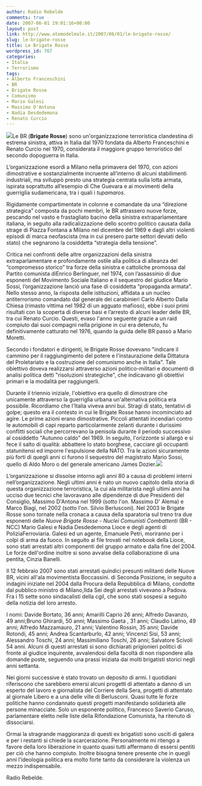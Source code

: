 ```yaml
---
author: Radio Rebelde
comments: true
date: 2007-06-01 19:01:16+00:00
layout: post
link: http://www.atomodelmale.it/2007/06/01/le-brigate-rosse/
slug: le-brigate-rosse
title: Le Brigate Rosse
wordpress_id: 767
categories:
- Italia
- Terrorismo
tags:
- Alberto Franceschini
- BR
- Brigate Rosse
- Comunismo
- Mario Galesi
- Massimo D'Antona
- Nadia Desdedemona
- Renato Curcio
---
```


[![](http://www.atomodelmale.it/wp-content/uploads/2007/06/Brigate_Rosse-1-300x216.jpg)](http://www.atomodelmale.it/wp-content/uploads/2007/06/Brigate_Rosse-1.jpg)Le BR (**Brigate Rosse**) sono un'organizzazione terroristica clandestina di estrema sinistra, attiva in Italia dal 1970 fondata da Alberto Franceschini e Renato Curcio nel 1970, considerata il maggiore gruppo terroristico del secondo dopoguerra in Italia.

L’organizzazione esordì a Milano nella primavera del 1970, con azioni dimostrative e sostanzialmente incruente all’interno di alcuni stabilimenti industriali, ma sviluppò presto una strategia centrata sulla lotta armata, ispirata soprattutto all’esempio di Che Guevara e ai movimenti della guerriglia sudamericana, tra i quali i _tupamaros_.

Rigidamente compartimentate in colonne e comandate da una “direzione strategica” composta da pochi membri, le BR attrassero nuove forze, pescando nel vasto e frastagliato bacino della sinistra extraparlamentare italiana, in seguito alla radicalizzazione dello scontro politico causata dalla strage di Piazza Fontana a Milano nel dicembre del 1969 e dagli altri violenti episodi di marca neofascista (ma in cui presero parte settori deviati dello stato) che segnarono la cosiddetta “strategia della tensione”.

<!-- more -->


Critica nei confronti delle altre organizzazioni della sinistra extraparlamentare e profondamente ostile alla politica di alleanza del “compromesso storico” tra forze della sinistra e cattoliche promossa dal Partito comunista diEnrico Berlinguer, nel 1974, con l’assassinio di due esponenti del Movimento Sociale Italiano e il sequestro del giudice Mario Sossi, l’organizzazione lanciò una fase di cosiddetta “propaganda armata”. Nello stesso anno, la risposta delle istituzioni, affidata a un nucleo antiterrorismo comandato dal generale dei carabinieri Carlo Alberto Dalla Chiesa (rimasto vittima nel 1982 di un agguato mafioso), ebbe i suoi primi risultati con la scoperta di diverse basi e l’arresto di alcuni leader delle BR, tra cui Renato Curcio. Questi, evaso l'anno seguente grazie a un raid compiuto dai suoi compagni nella prigione in cui era detenuto, fu definitivamente catturato nel 1976, quando la guida delle BR passò a Mario Moretti.

Secondo i fondatori e dirigenti, le Brigate Rosse dovevano "indicare il cammino per il raggiungimento del potere e l'instaurazione della Dittatura del Proletariato e la costruzione del comunismo anche in Italia". Tale obiettivo doveva realizzarsi attraverso azioni politico-militari e documenti di analisi politica detti "risoluzioni strategiche", che indicavano gli obiettivi primari e la modalità per raggiungerli.

Durante il triennio iniziale, l'obiettivo era quello di dimostrare che unicamente attraverso la guerriglia urbana un'alternativa politica era possibile. Ricordiamo che l'Italia viveva anni bui. Stragi di stato, tentativi di golpe; questo era il contesto in cui le Brigate Rosse hanno incominciato ad agire. Le prime azioni erano dimostrative. Piccoli attentati incendiari contro le automobili di capi reparto particolarmente zelanti durante i durissimi conflitti sociali che percorrevano la penisola durante il periodo successivo al cosiddetto "Autunno caldo" del 1969. In seguito, l'orizzonte si allargò e si fece il salto di qualità: abbattere lo stato borghese, cacciare gli occupanti statunitensi ed imporre l'espulsione della NATO. Tra le azioni sicuramente più forti di quegli anni ci furono il sequestro del magistrato Mario Sossi, quello di Aldo Moro o del generale americano James Dozier.[![](http://www.atomodelmale.it/wp-content/uploads/2008/10/t974292a-225x300.jpg)](http://www.atomodelmale.it/wp-content/uploads/2008/10/t974292a.jpg)

L’organizzazione si dissolse intorno agli anni 80 a causa di problemi interni nell’organizzazione. Negli ultimi anni è nato un nuovo capitolo della storia di questa organizzazione terroristica, la cui ala militarista negli ultimi anni ha ucciso due tecnici che lavoravano alle dipendenze di due Presidenti del Consiglio, Massimo D'Antona nel 1999 (sotto l'on. Massimo D' Alema) e Marco Biagi, nel 2002 (sotto l'on. Silvio Berlusconi). Nel 2003 le Brigate Rosse sono tornate nella cronaca a causa della sparatoria sul treno tra due esponenti delle _Nuove Brigate Rosse - Nuclei Comunisti Combattenti_ (BR - NCC) Mario Galesi e Nadia Desdedemona Lioce e degli agenti di PoliziaFerroviaria. Galesi ed un agente, Emanuele Petri, moriranno per i colpi di arma da fuoco. In seguito ai file trovati nel notebook della Lioce, sono stati arrestati altri componenti del gruppo armato e dalla fine del 2004. Le forze dell'ordine inoltre si sono avvalse della collaborazione di una pentita, Cinzia Banelli.

Il 12 febbraio 2007 sono stati arrestati quindici presunti militanti delle Nuove BR, vicini all'ala movimentista Boccassini. di Seconda Posizione, in seguito a indagini iniziate nel 2004 dalla Procura della Repubblica di Milano, condotte dal pubblico ministro di Milano,Ilda Sei degli arrestati vivevano a Padova. Fra i 15 sette sono sindacalisti della cgil, che sono stati sospesi a seguito della notizia del loro arresto.

I nomi: Davide Bortato, 36 anni; Amarilli Caprio 26 anni; Alfredo Davanzo, 49 anni;Bruno Ghirardi, 50 anni; Massimo Gaeta , 31 anni; Claudio Latino, 49 anni; Alfredo Mazzamauro, 21 anni; Valentino Rossin, 35 anni; Davide Rotondi, 45 anni; Andrea Scantarburlo, 42 anni; Vincenzi Sisi, 53 anni; Alessandro Toschi, 24 anni; Massimiliano Toschi, 26 anni; Salvatore Scivoli 54 anni. Alcuni di questi arrestati si sono dichiarati prigionieri politici di fronte al giudice inquirente, avvalendosi della facoltà di non rispondere alla domande poste, seguendo una prassi iniziata dai molti brigatisti storici negli anni settanta.

Nei giorni successive è stato trovato un deposito di armi. I quotidiani riferiscono che sarebbero emersi alcuni progetti di attentato a danno di un esperto del lavoro e giornalista del Corriere della Sera, progetti di attentato al giornale Libero e a una delle ville di Berlusconi. Quasi tutte le forze politiche hanno condannato questi progetti manifestando solidarietà alle persone minacciate. Solo un esponente politico, Francesco Saverio Caruso, parlamentare eletto nelle liste della Rifondazione Comunista, ha ritenuto di dissociarsi.

Ormai la stragrande maggioranza di questi ex brigatisti sono usciti di galera e per i restanti si chiede la scarcerazione. Personalmente mi ritengo a favore della loro liberazione in quanto quasi tutti affermano di essersi pentiti per ciò che hanno compiuto. Inoltre bisogna tenere presente che in quegli anni l’ideologia politica era molto forte tanto da considerare la violenza un mezzo indispensabile.

Radio Rebelde.
